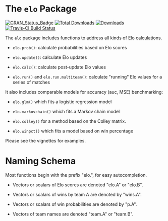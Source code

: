 # The `elo` Package

[![CRAN_Status_Badge](http://www.r-pkg.org/badges/version/elo)](https://cran.r-project.org/package=elo)
[![Total Downloads](http://cranlogs.r-pkg.org/badges/grand-total/elo)](https://cran.r-project.org/package=elo)
[![Downloads](http://cranlogs.r-pkg.org/badges/elo)](https://cran.r-project.org/package=elo)
[![Travis-CI Build Status](https://travis-ci.org/eheinzen/elo.svg?branch=master)](https://travis-ci.org/eheinzen/elo)

The `elo` package includes functions to address all kinds of Elo calculations.

- `elo.prob()`: calculate probabilities based on Elo scores

- `elo.update()`: calculate Elo updates

- `elo.calc()`: calculate post-update Elo values

- `elo.run()` and `elo.run.multiteam()`: calculate "running" Elo values for a series of matches

It also includes comparable models for accuracy (auc, MSE) benchmarking:

- `elo.glm()` which fits a logistic regression model

- `elo.markovchain()` which fits a Markov chain model

- `elo.colley()` for a method based on the Colley matrix.

- `elo.winpct()` which fits a model based on win percentage

Please see the vignettes for examples.

# Naming Schema

Most functions begin with the prefix "elo.", for easy autocompletion.

- Vectors or scalars of Elo scores are denoted "elo.A" or "elo.B".

- Vectors or scalars of wins by team A are denoted by "wins.A".

- Vectors or scalars of win probabilities are denoted by "p.A".

- Vectors of team names are denoted "team.A" or "team.B".
